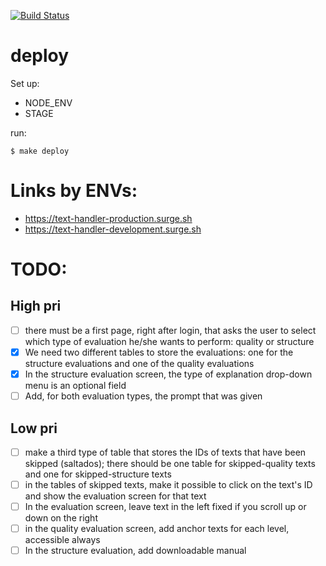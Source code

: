 [![Build Status](https://travis-ci.org/carlosvillu/UABTexthandler.svg?branch=master)](https://travis-ci.org/carlosvillu/UABTexthandler)

# deploy

Set up:

* NODE_ENV
* STAGE

run:

`$ make deploy`

# Links by ENVs:

* https://text-handler-production.surge.sh
* https://text-handler-development.surge.sh

# TODO:

## High pri
- [ ] there must be a first page, right after login, that asks the user to select which type of evaluation he/she wants to perform: quality or structure
- [x] We need two different tables to store the evaluations: one for the structure evaluations and one of the quality evaluations
- [x] In the structure evaluation screen, the type of explanation drop-down menu is an optional field
- [ ] Add, for both evaluation types, the prompt that was given

## Low pri
- [ ] make a third type of table that stores the IDs of texts that have been skipped (saltados); there should be one table for skipped-quality texts and one for skipped-structure texts
- [ ] in the tables of skipped texts,  make it possible to click on the text's ID and show the evaluation screen for that text
- [ ] In the evaluation screen, leave text in the left fixed if you scroll up or down on the right
- [ ] in the quality evaluation screen, add anchor texts for each level, accessible always
- [ ] In the structure evaluation, add downloadable manual
